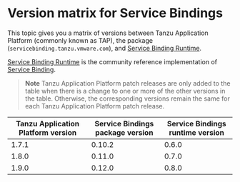 # Version matrix for Service Bindings

This topic gives you a matrix of versions between Tanzu Application Platform (commonly known as TAP),
the package (`servicebinding.tanzu.vmware.com`), and
[Service Binding Runtime](https://github.com/servicebinding/runtime/).

[Service Binding Runtime](https://github.com/servicebinding/runtime/) is the community reference
implementation of [Service Binding](https://servicebinding.io/).

> **Note** Tanzu Application Platform patch releases are only added to the table when there
> is a change to one or more of the other versions in the table. Otherwise, the corresponding
> versions remain the same for each Tanzu Application Platform patch release.

<table>
  <thead>
    <tr>
        <th>Tanzu Application Platform version</th>
        <th>Service Bindings package version</th>
        <th>Service Bindings runtime version</th>
    </tr>
  </thead>
  <tbody>
    <tr>
        <td>1.7.1</td>
        <td>0.10.2</td>
        <td>0.6.0</td>
    </tr>
    <tr>
        <td>1.8.0</td>
        <td>0.11.0</td>
        <td>0.7.0</td>
    </tr>
    <tr>
        <td>1.9.0</td>
        <td>0.12.0</td>
        <td>0.8.0</td>
    </tr>
  </tbody>
</table>
